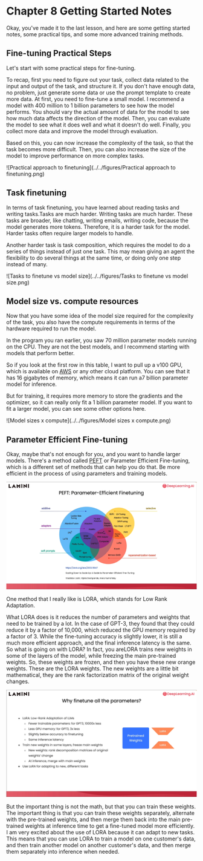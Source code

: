 # Chapter 8 Getting Started Notes

Okay, you've made it to the last lesson, and here are some getting started notes, some practical tips, and some more advanced training methods.

## Fine-tuning Practical Steps

Let's start with some practical steps for fine-tuning.

To recap, first you need to figure out your task, collect data related to the input and output of the task, and structure it. If you don't have enough data, no problem, just generate some data or use the prompt template to create more data. At first, you need to fine-tune a small model. I recommend a model with 400 million to 1 billion parameters to see how the model performs. You should vary the actual amount of data for the model to see how much data affects the direction of the model. Then, you can evaluate the model to see what it does well and what it doesn't do well. Finally, you collect more data and improve the model through evaluation.

Based on this, you can now increase the complexity of the task, so that the task becomes more difficult. Then, you can also increase the size of the model to improve performance on more complex tasks.

![Practical approach to finetuning](../../figures/Practical approach to finetuning.png)

## Task finetuning

In terms of task finetuning, you have learned about reading tasks and writing tasks.Tasks are much harder. Writing tasks are much harder. These tasks are broader, like chatting, writing emails, writing code, because the model generates more tokens. Therefore, it is a harder task for the model. Harder tasks often require larger models to handle.

Another harder task is task composition, which requires the model to do a series of things instead of just one task. This may mean giving an agent the flexibility to do several things at the same time, or doing only one step instead of many.

![Tasks to finetune vs model size](../../figures/Tasks to finetune vs model size.png)

## Model size vs. compute resources

Now that you have some idea of ​​the model size required for the complexity of the task, you also have the compute requirements in terms of the hardware required to run the model.

In the program you ran earlier, you saw 70 million parameter models running on the CPU. They are not the best models, and I recommend starting with models that perform better.

So if you look at the first row in this table, I want to pull up a v100 GPU, which is available on [AWS](https://aws.amazon.com/) or any other cloud platform. You can see that it has 16 gigabytes of memory, which means it can run a7 billion parameter model for inference.

But for training, it requires more memory to store the gradients and the optimizer, so it can really only fit a 1 billion parameter model. If you want to fit a larger model, you can see some other options here.

![Model sizes x compute](../../figures/Model sizes x compute.png)

## Parameter Efficient Fine-tuning

Okay, maybe that's not enough for you, and you want to handle larger models. There's a method called [PEFT](https://arxiv.org/abs/2303.15647) or Parameter Efficient Fine-tuning, which is a different set of methods that can help you do that. Be more efficient in the process of using parameters and training models.

![PEFT](../../figures/PEFT.png)

One method that I really like is LORA, which stands for Low Rank Adaptation.

What LORA does is it reduces the number of parameters and weights that need to be trained by a lot. In the case of GPT-3, they found that they could reduce it by a factor of 10,000, which reduced the GPU memory required by a factor of 3. While the fine-tuning accuracy is slightly lower, it is still a much more efficient approach, and the final inference latency is the same. So what is going on with LORA? In fact, you areLORA trains new weights in some of the layers of the model, while freezing the main pre-trained weights. So, these weights are frozen, and then you have these new orange weights. These are the LORA weights. The new weights are a little bit mathematical, they are the rank factorization matrix of the original weight changes.

![LORA](../../figures/LORA.png)

But the important thing is not the math, but that you can train these weights. The important thing is that you can train these weights separately, alternate with the pre-trained weights, and then merge them back into the main pre-trained weights at inference time to get a fine-tuned model more efficiently. I am very excited about the use of LORA because it can adapt to new tasks. This means that you can use LORA to train a model on one customer's data, and then train another model on another customer's data, and then merge them separately into inference when needed.